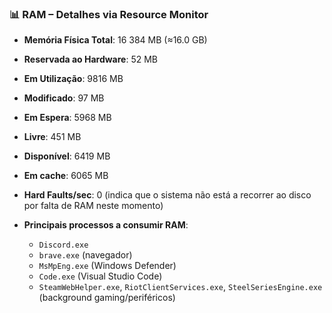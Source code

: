 ### 📊 RAM – Detalhes via Resource Monitor

- **Memória Física Total**: 16 384 MB (≈16.0 GB)
- **Reservada ao Hardware**: 52 MB
- **Em Utilização**: 9816 MB
- **Modificado**: 97 MB
- **Em Espera**: 5968 MB
- **Livre**: 451 MB
- **Disponível**: 6419 MB
- **Em cache**: 6065 MB

- **Hard Faults/sec**: 0 (indica que o sistema não está a recorrer ao disco por falta de RAM neste momento)

- **Principais processos a consumir RAM**:
  - `Discord.exe`
  - `brave.exe` (navegador)
  - `MsMpEng.exe` (Windows Defender)
  - `Code.exe` (Visual Studio Code)
  - `SteamWebHelper.exe`, `RiotClientServices.exe`, `SteelSeriesEngine.exe` (background gaming/periféricos)
